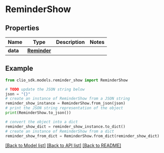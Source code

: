 # ReminderShow


## Properties

Name | Type | Description | Notes
------------ | ------------- | ------------- | -------------
**data** | [**Reminder**](Reminder.md) |  | 

## Example

```python
from clio_sdk.models.reminder_show import ReminderShow

# TODO update the JSON string below
json = "{}"
# create an instance of ReminderShow from a JSON string
reminder_show_instance = ReminderShow.from_json(json)
# print the JSON string representation of the object
print(ReminderShow.to_json())

# convert the object into a dict
reminder_show_dict = reminder_show_instance.to_dict()
# create an instance of ReminderShow from a dict
reminder_show_from_dict = ReminderShow.from_dict(reminder_show_dict)
```
[[Back to Model list]](../README.md#documentation-for-models) [[Back to API list]](../README.md#documentation-for-api-endpoints) [[Back to README]](../README.md)


